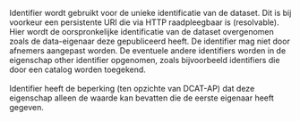 Identifier wordt gebruikt voor de unieke identificatie van de dataset. Dit is bij voorkeur een persistente URI die via HTTP raadpleegbaar is (resolvable). Hier wordt de oorspronkelijke identificatie van de dataset overgenomen zoals de data-eigenaar deze gepubliceerd heeft. De identifier mag niet door afnemers aangepast worden.
De eventuele andere identifiers worden in de eigenschap other identifier opgenomen, zoals bijvoorbeeld identifiers die door een catalog worden toegekend.
<br/>
<br/>
Identifier heeft de beperking (ten opzichte van DCAT-AP) dat deze eigenschap alleen de waarde kan bevatten die de eerste eigenaar heeft gegeven.
